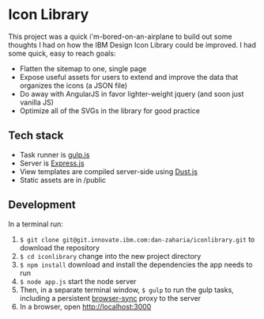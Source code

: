# Icon Library
This project was a quick i'm-bored-on-an-airplane to build out some thoughts I had on how the IBM Design Icon Library could be improved.
I had some quick, easy to reach goals:
* Flatten the sitemap to one, single page
* Expose useful assets for users to extend and improve the data that organizes the icons (a JSON file)
* Do away with AngularJS in favor lighter-weight jquery (and soon just vanilla JS)
* Optimize all of the SVGs in the library for good practice

## Tech stack
* Task runner is [gulp.js](http://gulpjs.com/)
* Server is [Express.js](http://expressjs.com/)
* View templates are compiled server-side using [Dust.js](https://linkedin.github.io/dustjs/)
* Static assets are in /public

## Development
In a terminal run:

1. `$ git clone git@git.innovate.ibm.com:dan-zaharia/iconlibrary.git` to download the repository
2. `$ cd iconlibrary` change into the new project directory
3. `$ npm install` download and install the dependencies the app needs to run
4. `$ node app.js` start the node server
4. Then, in a separate terminal window, `$ gulp` to run the gulp tasks, including a persistent [browser-sync](http://www.browsersync.io/) proxy to the server
5. In a browser, open [http://localhost:3000](http://localhost:3000)